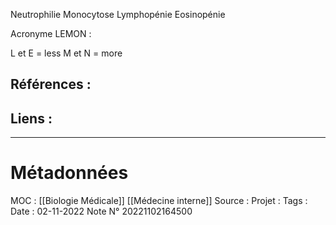 Neutrophilie
Monocytose 
Lymphopénie 
Eosinopénie

Acronyme LEMON :

L et E = less
M et N = more

## Références :
>
 

## Liens :




***
# Métadonnées
MOC : [[Biologie Médicale]] [[Médecine interne]] 
Source :
Projet :
Tags : 
Date : 02-11-2022
Note N° 20221102164500